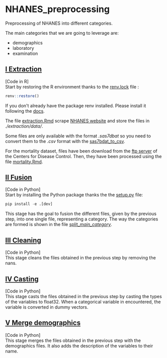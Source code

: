 # NHANES_preprocessing
Preprocessing of NHANES into different categories.

The main categories that we are going to leverage are:
- demographics
- laboratory
- examination


## [I Extraction](./extraction)
[Code in R]\
Start by restoring the R environment thanks to the [renv.lock](./renv.lock) file :
```R
renv::restore()
```
If you don't already have the package renv installed. Please install it following the [docs](https://github.com/rstudio/renv).

The file [extraction.Rmd](./extraction/extraction.Rmd) scrape [NHANES website](https://www.cdc.gov/nchs/nhanes/index.htm) and store the files in *./extraction/data/*.

Some files are only available with the format *.sas7dbat* so you need to convert them to the *.csv* format with the [sas7bdat_to_csv](./extraction/sas7bdat_to_csv.Rmd).

For the mortality dataset, files have been download from the [ftp server](https://ftp.cdc.gov/pub/health_statistics/nchs/datalinkage/linked_mortality/) of the 
Centers for Disease Control. Then, they have been processed using the file [mortality.Rmd](./extraction/mortality.Rmd).

## [II Fusion](./fusion)
[Code in Python]\
Start by installing the Python package thanks the the [setup.py](./setup.py) file:
```Python
pip install -e .[dev]
```
This stage has the goal to fusion the different files, given by the previous step, into one single file, representing a category. The way the categories are formed is shown in the file [split_*main_category*](./fusion/splitting/split_examination.json).


## [III Cleaning](./cleaning)
[Code in Python]\
This stage cleans the files obtained in the previous step by removing the nans.


## [IV Casting](./casting)
[Code in Python]\
This stage casts the files obtained in the previous step by casting the types of the variables to float32. When a categorical variable in encountered, the variable is converted in dummy vectors.


## [V Merge demographics](./merge_demographics)
[Code in Python]\
This stage merges the files obtained in the previous step with the demographics files. It also adds the description of the variables to their name.
